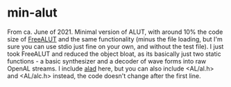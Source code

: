 # min-alut

From ca. June of 2021. Minimal version of ALUT, with around 10% the code size of [FreeALUT](https://github.com/vancegroup/freealut) and the same functionality (minus the file loading, but I'm sure you can use stdio just fine on your own, and without the test file). I just took FreeALUT and reduced the object bloat, as its basically just two static functions - a basic synthesizer and a decoder of wave forms into raw OpenAL streams. I include [alad](https://github.com/hypatia-of-sva/alad) here, but you can also include <AL/al.h> and <AL/alc.h> instead, the code doesn't change after the first line.
